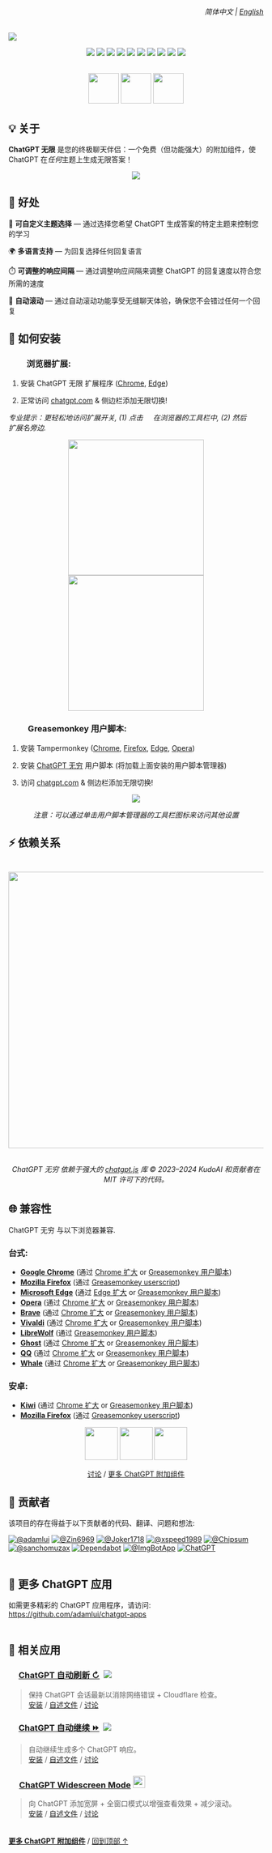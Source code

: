 <div align="right">
    <h6>
        <picture>
            <source type="image/svg+xml" media="(prefers-color-scheme: dark)" srcset="https://media.chatgptinfinity.com/images/icons/earth/white/icon32.svg">
            <img height=14 src="https://media.chatgptinfinity.com/images/icons/earth/black/icon32.svg">
        </picture>
        &nbsp;简体中文 |
        <a href="../..#readme">English</a>
    </h6>
</div>

<img src="https://cdn.jsdelivr.net/gh/adamlui/chatgpt-infinity/chrome/media/images/tiles/marquee-promo-tile-1400x560.png">

<p>

<div align="center">

![](https://img.shields.io/badge/用户-80,000+-2bbbd8?logo=weightsandbiases&logoColor=white&labelColor=464646&style=for-the-badge)
[![](https://img.shields.io/github/stars/adamlui/chatgpt-infinity?label=星星&logo=github&logoColor=white&labelColor=464646&color=af68ff&style=for-the-badge)](https://github.chatgptinfinity.com/stargazers)
[![](https://img.shields.io/badge/许可证-MIT-fcde7b.svg?logo=internetarchive&logoColor=white&labelColor=464646&style=for-the-badge)](LICENSE.md)
[![](https://img.shields.io/github/commit-activity/m/adamlui/chatgpt-infinity?label=提交&logo=github&logoColor=white&labelColor=464646&color=7bb7fc&style=for-the-badge)](https://github.chatgptinfinity.com/commits/main)
[![](https://img.shields.io/codefactor/grade/github/adamlui/chatgpt-infinity?label=代码质量&logo=codefactor&logoColor=white&labelColor=464646&color=b5fc7b&style=for-the-badge)](https://www.codefactor.io/repository/github/adamlui/chatgpt-infinity)
[![](https://img.shields.io/badge/供电-chatgpt.js-black?logo=gamejolt&logoColor=white&labelColor=464646&style=for-the-badge)](https://github.com/KudoAI/chatgpt.js?utm_source=chatgpt_infinity&utm_content=github_shield)
[![](https://img.shields.io/badge/dynamic/json?url=https%3A%2F%2Fsonarcloud.io%2Fapi%2Fmeasures%2Fcomponent%3Fcomponent%3Dadamlui_chatgpt-infinity%26metricKeys%3Dvulnerabilities&query=%24.component.measures.0.value&style=for-the-badge&logo=sonarcloud&logoColor=white&labelColor=464646&label=漏洞&color=gold)](https://sonarcloud.io/component_measures?metric=new_vulnerabilities&id=adamlui_chatgpt-infinity)
[![](https://img.shields.io/badge/精选者-Google-51a557?logo=googlechrome&logoColor=white&labelColor=464646&style=for-the-badge)](https://chrome.chatgptinfinity.com)
[![](https://img.shields.io/badge/提及于-Awesome-fc7bb7?logo=awesomelists&logoColor=white&labelColor=464646&style=for-the-badge)](https://github.com/awesome-scripts/awesome-userscripts#chatgpt)
[![](https://img.shields.io/badge/网站-www.chatgptinfinity.com-lightgrey?logo=dribbble&logoColor=white&labelColor=464646&style=for-the-badge)](https://chatgptinfinity.com?utm_source=chatgpt_infinity&utm_content=github_shield)

<br>

<a href="https://chrome.chatgptinfinity.com" target="_blank">
    <img width=auto height=60 src="https://media.chatgptinfinity.com/images/badges/chrome-web-store/available-in-the-chrome-web-store-green-square-border-light-498x152.png"></a>
<a href="https://edge.chatgptinfinity.com" target="_blank">
    <img width=auto height=60 src="https://media.chatgptinfinity.com/images/badges/microsoft-store/get-it-from-microsoft-blue-square-border-light-457x157.png"></a>
<a href="https://greasyfork.chatgptinfinity.com" target="_blank">
    <img width=auto height=60 src="https://media.chatgptinfinity.com/images/badges/greasy-fork/available-on-greasy-fork-gold-square-border-light-816x262.png"></a>

</div>

## 💡 关于

**ChatGPT 无限** 是您的终极聊天伴侣：一个免费（但功能强大）的附加组件，使 ChatGPT 在*任何*主题上生成无限答案！

<div align="center">

<img src="https://media.chatgptinfinity.com/images/screenshots/infinity-mode-on-ss-zoomed-out.png">

</div>

## 💊 好处

🧠 **可自定义主题选择** — 通过选择您希望 ChatGPT 生成答案的特定主题来控制您的学习

🌍 **多语言支持** — 为回复选择任何回复语言

⏱️ **可调整的响应间隔** — 通过调整响应间隔来调整 ChatGPT 的回复速度以符合您所需的速度

📜 **自动滚动** — 通过自动滚动功能享受无缝聊天体验，确保您不会错过任何一个回复

## 🚀 如何安装

### <img height=16 src="https://media.chatgptinfinity.com/images/icons/platforms/chrome/icon16.png"><img height=16 src="https://media.chatgptinfinity.com/images/icons/platforms/edge/icon16.png"> 浏览器扩展:

1. 安装 ChatGPT 无限 扩展程序 ([Chrome](https://chrome.chatgptinfinity.com), [Edge](https://edge.chatgptinfinity.com))

2. 正常访问 [chatgpt.com](https://chatgpt.com) & 侧边栏添加无限切换!

*专业提示：更轻松地访问扩展开关, (1) 点击 <img height=12 width=12 src="https://media.chatgptinfinity.com/images/icons/toolbar/chrome-puzzle-piece/gray.png"> 在浏览器的工具栏中, (2) 然后 <img height=12 width=12 src="https://media.chatgptinfinity.com/images/icons/toolbar/push-pin/blue.png"> 扩展名旁边.*

<div align="center">

<img width=268 src="https://media.chatgptinfinity.com/images/screenshots/chrome-extension-pin-instructions.png">
<img width=268 src="https://media.chatgptinfinity.com/images/screenshots/zh-cn/chrome-extension-menu.png">

</div>

### <img height=17 src="https://media.chatgptinfinity.com/images/icons/platforms/tampermonkey/icon28.png"><img height=17.5 src="https://media.chatgptinfinity.com/images/icons/platforms/violentmonkey/icon25.png"> Greasemonkey 用户脚本:

1. 安装 Tampermonkey ([Chrome](https://chrome.google.com/webstore/detail/tampermonkey/dhdgffkkebhmkfjojejmpbldmpobfkfo), [Firefox](https://addons.mozilla.org/firefox/addon/tampermonkey/), [Edge](https://microsoftedge.microsoft.com/addons/detail/tampermonkey/iikmkjmpaadaobahmlepeloendndfphd), [Opera](https://addons.opera.com/extensions/details/tampermonkey-beta/))

2. 安装 [ChatGPT 无穷](https://greasyfork.chatgptinfinity.com) 用户脚本 (将加载上面安装的用户脚本管理器)

3. 访问 [chatgpt.com](https://chatgpt.com) & 侧边栏添加无限切换!

<div align="center">

<img src="https://media.chatgptinfinity.com/images/screenshots/zh-cn/infinity-mode-toggle.jpg">

<p>

*注意：可以通过单击用户脚本管理器的工具栏图标来访问其他设置*

</div>

## ⚡ 依赖关系

<h6>
<div align="center">
<br>

<a href="https://chatgpt.js.org/#/zh-cn/">
    <picture>
        <source type="image/png" media="(prefers-color-scheme: dark)" srcset="https://media.chatgptjs.org/images/logos/chatgpt.js/flat/white/logo600x62.png?main">
        <img width=546 src="https://media.chatgptjs.org/images/logos/chatgpt.js/flat/black/logo600x62.png?main">
    </picture>
</a>
<br><br>

ChatGPT 无穷 依赖于强大的 [chatgpt.js](https://github.com/KudoAI/chatgpt.js) 库 © 2023–2024 KudoAI 和贡献者在 MIT 许可下的代码。

</div>
</h6>

## 🌐 兼容性

ChatGPT 无穷 与以下浏览器兼容.

### 台式:

- **[Google Chrome](https://www.chrome.com)** (通过 [Chrome 扩大](https://chrome.chatgptinfinity.com) or [Greasemonkey 用户脚本](https://greasyfork.chatgptinfinity.com))
- **[Mozilla Firefox](https://www.firefox.com)** (通过 [Greasemonkey userscript](https://greasyfork.chatgptinfinity.com))
- **[Microsoft Edge](https://www.microsoft.com/edge)** (通过 [Edge 扩大](https://edge.chatgptinfinity.com) or [Greasemonkey 用户脚本](https://greasyfork.chatgptinfinity.com))
- **[Opera](https://www.opera.com)** (通过 [Chrome 扩大](https://chrome.chatgptinfinity.com) or [Greasemonkey 用户脚本](https://greasyfork.chatgptinfinity.com))
- **[Brave](https://brave.com)** (通过 [Chrome 扩大](https://chrome.chatgptinfinity.com) or [Greasemonkey 用户脚本](https://greasyfork.chatgptinfinity.com))
- **[Vivaldi](https://vivaldi.com)** (通过 [Chrome 扩大](https://chrome.chatgptinfinity.com) or [Greasemonkey 用户脚本](https://greasyfork.chatgptinfinity.com))
- **[LibreWolf](https://librewolf.net/)** (通过 [Greasemonkey 用户脚本](https://greasyfork.chatgptinfinity.com))
- **[Ghost](https://ghostbrowser.com/)** (通过 [Chrome 扩大](https://chrome.chatgptinfinity.com) or [Greasemonkey 用户脚本](https://greasyfork.chatgptinfinity.com))
- **[QQ](https://browser.qq.com/)** (通过 [Chrome 扩大](https://chrome.chatgptinfinity.com) or [Greasemonkey 用户脚本](https://greasyfork.chatgptinfinity.com))
- **[Whale](https://whale.naver.com/)** (通过 [Chrome 扩大](https://chrome.chatgptinfinity.com) or [Greasemonkey 用户脚本](https://greasyfork.chatgptinfinity.com))

### 安卓:

- **[Kiwi](https://kiwibrowser.com/)** (通过 [Chrome 扩大](https://chrome.chatgptinfinity.com) or [Greasemonkey 用户脚本](https://greasyfork.chatgptinfinity.com))
- **[Mozilla Firefox](https://www.mozilla.org/firefox/browsers/mobile/android/)** (通过 [Greasemonkey userscript](https://greasyfork.chatgptinfinity.com))

<div align="center">

<a href="https://chrome.chatgptinfinity.com">
    <img height=65 src="https://media.chatgptinfinity.com/images/buttons/add-to-chrome-button.png"></a>
<a href="https://edge.chatgptinfinity.com">
    <img height=65 src="https://media.chatgptinfinity.com/images/buttons/add-to-edge-button.png"></a>
<a href="https://greasyfork.chatgptinfinity.com">
    <img height=65 src="https://media.chatgptinfinity.com/images/buttons/add-userscript-button.png"></a>

<br>

[讨论](https://github.chatgptinfinity.com/discussions) / 
[更多 ChatGPT 附加组件](https://github.com/adamlui/chatgpt-apps)

</div>

## 🧠 贡献者

该项目的存在得益于以下贡献者的代码、翻译、问题和想法:

[![](https://images.weserv.nl/?url=https://avatars.githubusercontent.com/u/10906554?first-contrib=2023.04.28&h=50&w=50&mask=circle&maxage=7d "@adamlui")](https://github.com/adamlui)
[![](https://images.weserv.nl/?url=https://avatars.githubusercontent.com/u/131989355?first-contrib=2023.04.30-doc-translations&h=50&w=50&mask=circle&maxage=7d "@Zin6969")](https://github.com/Zin6969)
[![](https://images.weserv.nl/?url=https://avatars.githubusercontent.com/u/82336164?first-contrib=2023.11.18-first-button-bug-report&h=50&w=50&mask=circle&maxage=7d "@Joker1718")](https://github.com/Joker1718)
[![](https://images.weserv.nl/?url=https://avatars.githubusercontent.com/u/5162926?first-contrib=2023.11.27-ui-change-report&h=50&w=50&mask=circle&maxage=7d "@xspeed1989")](https://github.com/xspeed1989)
[![](https://images.weserv.nl/?url=https://avatars.githubusercontent.com/u/37517008?first-contrib=2023.12.05-first-button-bug-report&h=50&w=50&mask=circle&maxage=7d "@Chipsum")](https://github.com/Chipsum)
[![](https://images.weserv.nl/?url=https://avatars.githubusercontent.com/u/2911588?first-contrib=2023.2.26-truncate-toggle-label-idea&h=50&w=50&mask=circle&maxage=7d "@sanchomuzax")](https://github.com/sanchomuzax)
[![](https://images.weserv.nl/?url=https://avatars.githubusercontent.com/in/29110&h=50&w=50&mask=circle&maxage=7d "Dependabot")](https://github.com/dependabot)
[![](https://images.weserv.nl/?url=https://avatars.githubusercontent.com/u/31427850?h=50&w=50&mask=circle&maxage=7d "@ImgBotApp")](https://github.com/ImgBotApp)
<a href="https://chatgpt.com"><picture><source media="(prefers-color-scheme: dark)" srcset="https://images.weserv.nl/?url=https://media.chatgptwidescreen.com/images/icons/platforms/chatgpt/black-on-white/icon50.png?h=50&w=50&mask=circle&maxage=7d"><img src="https://images.weserv.nl/?url=https://media.chatgptwidescreen.com/images/icons/platforms/chatgpt/white-on-black/icon50.png?h=50&w=50&mask=circle&maxage=7d" title="ChatGPT"></picture></a>
<br><br>

## 🤖 更多 ChatGPT 应用

如需更多精彩的 ChatGPT 应用程序，请访问: https://github.com/adamlui/chatgpt-apps
<br><br>

## 📜 相关应用

### <picture><source media="(prefers-color-scheme: dark)" srcset="https://i.imgur.com/RduASbD.png"><img width=16 src="https://raw.githubusercontent.com/adamlui/chatgpt-userscripts/main/media/icons/openai-favicon64.png"></picture> [ChatGPT 自动刷新 ↻](https://github.chatgptautorefresh.com) &nbsp;<a href="https://github.com/awesome-scripts/awesome-userscripts#chatgpt"><img src="https://awesome.re/mentioned-badge.svg"></a>

> 保持 ChatGPT 会话最新以消除网络错误 + Cloudflare 检查。
<br>[安装](https://github.chatgptautorefresh.com/tree/main/docs/zh-cn#-如何安装) / 
[自述文件](https://github.chatgptautorefresh.com/tree/main/docs/zh-cn#readme) / 
[讨论](https://github.chatgptautorefresh.com/discussions)

### <picture><source media="(prefers-color-scheme: dark)" srcset="https://i.imgur.com/RduASbD.png"><img width=16 src="https://raw.githubusercontent.com/adamlui/chatgpt-userscripts/main/media/icons/openai-favicon64.png"></picture> [ChatGPT 自动继续 ⏩](https://github.chatgptautocontinue.com) &nbsp;<a href="https://github.com/awesome-scripts/awesome-userscripts#chatgpt"><img src="https://awesome.re/mentioned-badge.svg"></a>

> 自动继续生成多个 ChatGPT 响应。<br>
[安装](https://github.chatgptautocontinue.com/tree/main/docs/zh-cn#-如何安装) / 
[自述文件](https://github.chatgptautocontinue.com/tree/main/docs/zh-cn#readme) / 
[讨论](https://chatgptautocontinue.com/discuss)

### <img width=17 src="https://raw.githubusercontent.com/adamlui/chatgpt-widescreen/main/media/images/icons/widescreen-robot-emoji/icon32.png"> [ChatGPT Widescreen Mode](https://github.chatgptwidescreen.com) <img src="https://raw.githubusercontent.com/adamlui/chatgpt-widescreen/main/media/images/badges/product-hunt/product-of-the-week-2-larger-centered-rounded-light.svg" width="auto" height="24" />

> 向 ChatGPT 添加宽屏 + 全窗口模式以增强查看效果 + 减少滚动。
<br>[安装](https://github.chatgptwidescreen.com/tree/main/docs/zh-cn#-如何安装) / 
[自述文件](https://github.chatgptwidescreen.com/tree/main/docs/zh-cn#readme) / 
[讨论](https://github.chatgptwidescreen.com/discussions)

<img height=6px width="100%" src="https://raw.githubusercontent.com/andreasbm/readme/master/assets/lines/aqua.png">
  
<a href="https://github.com/adamlui/chatgpt-apps">**更多 ChatGPT 附加组件**</a> / 
<a href="#">回到顶部 ↑</a>

